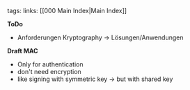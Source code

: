 tags: 
links: [[000 Main Index|Main Index]]

**ToDo**
- Anforderungen Kryptography -> Lösungen/Anwendungen

**Draft MAC**
- Only for authentication
- don't need encryption
- like signing with symmetric key -> but with shared key